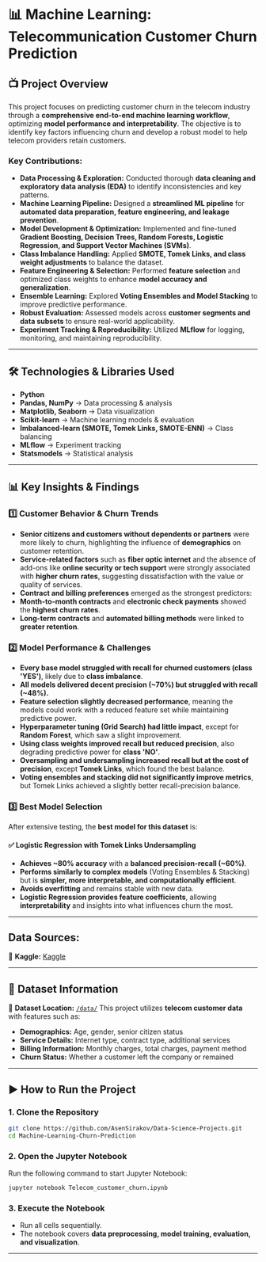 # 📊 Machine Learning: Telecommunication Customer Churn Prediction  

## 📺 Project Overview  
This project focuses on predicting customer churn in the telecom industry through a **comprehensive end-to-end machine learning workflow**, optimizing **model performance and interpretability**. The objective is to identify key factors influencing churn and develop a robust model to help telecom providers retain customers.  

### **Key Contributions:**  
- **Data Processing & Exploration:** Conducted thorough **data cleaning and exploratory data analysis (EDA)** to identify inconsistencies and key patterns.  
- **Machine Learning Pipeline:** Designed a **streamlined ML pipeline** for **automated data preparation, feature engineering, and leakage prevention**.  
- **Model Development & Optimization:** Implemented and fine-tuned **Gradient Boosting, Decision Trees, Random Forests, Logistic Regression, and Support Vector Machines (SVMs)**.  
- **Class Imbalance Handling:** Applied **SMOTE, Tomek Links, and class weight adjustments** to balance the dataset.  
- **Feature Engineering & Selection:** Performed **feature selection** and optimized class weights to enhance **model accuracy and generalization**.  
- **Ensemble Learning:** Explored **Voting Ensembles and Model Stacking** to improve predictive performance.  
- **Robust Evaluation:** Assessed models across **customer segments and data subsets** to ensure real-world applicability.  
- **Experiment Tracking & Reproducibility:** Utilized **MLflow** for logging, monitoring, and maintaining reproducibility.  

---

## 🛠️ Technologies & Libraries Used  
- **Python**  
- **Pandas, NumPy** → Data processing & analysis  
- **Matplotlib, Seaborn** → Data visualization  
- **Scikit-learn** → Machine learning models & evaluation  
- **Imbalanced-learn (SMOTE, Tomek Links, SMOTE-ENN)** → Class balancing  
- **MLflow** → Experiment tracking  
- **Statsmodels** → Statistical analysis  

---

## 📊 Key Insights & Findings  

### **1️⃣ Customer Behavior & Churn Trends**  
- **Senior citizens and customers without dependents or partners** were more likely to churn, highlighting the influence of **demographics** on customer retention.
- **Service-related factors** such as **fiber optic internet** and the absence of add-ons like **online security or tech support** were strongly associated with **higher churn rates**, suggesting dissatisfaction with the value or quality of services.
- **Contract and billing preferences** emerged as the strongest predictors:
- **Month-to-month contracts** and **electronic check payments** showed the **highest churn rates**.
- **Long-term contracts** and **automated billing methods** were linked to **greater retention**.

### **2️⃣ Model Performance & Challenges**  
- **Every base model struggled with recall for churned customers (class 'YES')**, likely due to **class imbalance**.
- **All models delivered decent precision (~70%) but struggled with recall (~48%).**
- **Feature selection slightly decreased performance**, meaning the models could work with a reduced feature set while maintaining predictive power.
- **Hyperparameter tuning (Grid Search) had little impact**, except for **Random Forest**, which saw a slight improvement.
- **Using class weights improved recall but reduced precision**, also degrading predictive power for **class 'NO'**.
- **Oversampling and undersampling increased recall but at the cost of precision**, except **Tomek Links**, which found the best balance.
- **Voting ensembles and stacking did not significantly improve metrics**, but Tomek Links achieved a slightly better recall-precision balance.

### **3️⃣ Best Model Selection**  
After extensive testing, the **best model for this dataset** is:  
#### ✅ **Logistic Regression with Tomek Links Undersampling**
- **Achieves ~80% accuracy** with a **balanced precision-recall (~60%)**.
- **Performs similarly to complex models** (Voting Ensembles & Stacking) but is **simpler, more interpretable, and computationally efficient**.
- **Avoids overfitting** and remains stable with new data.
- **Logistic Regression provides feature coefficients**, allowing **interpretability** and insights into what influences churn the most.

---

## **Data Sources:**
📂 **Kaggle:** [Kaggle](https://www.kaggle.com/datasets/tarekmuhammed/telecom-customers/data)

---
## 📂 Dataset Information  

📂 **Dataset Location:** [`/data/`](https://github.com/AsenSirakov/Data-Science-Projects/tree/main/Machine-Learning-Churn-Prediction/data)
This project utilizes **telecom customer data** with features such as:
- **Demographics:** Age, gender, senior citizen status  
- **Service Details:** Internet type, contract type, additional services  
- **Billing Information:** Monthly charges, total charges, payment method  
- **Churn Status:** Whether a customer left the company or remained

---

## ▶️ How to Run the Project  

### **1. Clone the Repository**  
```bash
git clone https://github.com/AsenSirakov/Data-Science-Projects.git
cd Machine-Learning-Churn-Prediction
```

### **2. Open the Jupyter Notebook**  
Run the following command to start Jupyter Notebook:  
```bash
jupyter notebook Telecom_customer_churn.ipynb
```

### **3. Execute the Notebook**  
- Run all cells sequentially.  
- The notebook covers **data preprocessing, model training, evaluation, and visualization**.  

---
